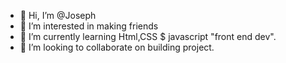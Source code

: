 - 👋 Hi, I’m @Joseph
- 👀 I’m interested in making friends
- 🌱 I’m currently learning Html,CSS $ javascript "front end dev".
- 💞️ I’m looking to collaborate on building project.

<!---
Joejo4/Joejo4 is a ✨ special ✨ repository because its `README.md` (this file) appears on your GitHub profile.
You can click the Preview link to take a look at your changes.
--->
